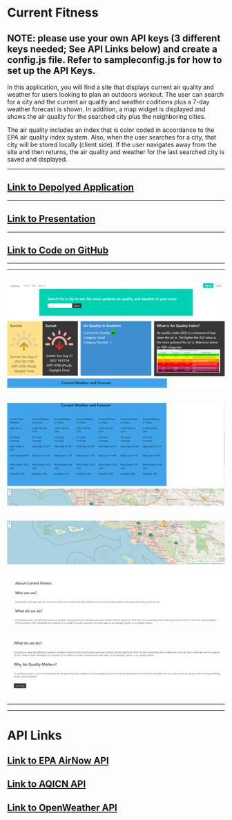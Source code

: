 # Current Fitness

## NOTE: please use your own API keys (3 different keys needed; See API Links below) and create a config.js file. Refer to sampleconfig.js for how to set up the API Keys.

In this application, you will find a site that displays current air quality and weather for users looking to plan an outdoors workout. The user can search for a city and the current air quality and weather coditions plus a 7-day weather forecast is shown. In addition, a map widget is displayed and shows the air quality for the searched city plus the neighboring cities.

The air quality includes an index that is color coded in accordance to the EPA air quality index system. Also, when the user searches for a city, that city will be stored locally (client side). If the user navigates away from the site and then returns, the air quality and weather for the last searched city is saved and displayed. 

----
## [Link to Depolyed Application](https://enigmakontrol.github.io/Current_Fitness/)

----
## [Link to Presentation](https://docs.google.com/presentation/d/1x0yaE2icU3vMXuNmXmVP2HD4RbweMMjKyqp5dRWqiOo/edit#slide=id.)
----
## [Link to Code on GitHub](https://github.com/EnigmaKontrol/Current_Fitness)
----
----
## ![Screenshots](assets/images/Screenshot_1.png)
## ![Screenshots](assets/images/Screenshot_2.png)
## ![Screenshots](assets/images/Screenshot_3.png)
## ![Screenshots](assets/images/Screenshot_4.png)
----
----
# API Links
## [Link to EPA AirNow API](https://docs.airnowapi.org/)
## [Link to AQICN API](https://aqicn.org/links/)
## [Link to OpenWeather API](https://openweathermap.org/api/one-call-api)

